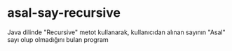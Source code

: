 # asal-say-recursive
Java dilinde "Recursive" metot kullanarak, kullanıcıdan alınan sayının "Asal" sayı olup olmadığını bulan program
